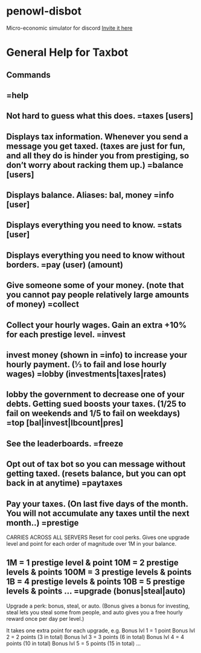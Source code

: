 # penowl-disbot
Micro-economic simulator for discord
[Invite it here](https://discordapp.com/oauth2/authorize?&client_id=407055083239505922&scope=bot)

# General Help for Taxbot
Commands
--------
=help
--------
Not hard to guess what this does.
=taxes [users]
--------
Displays tax information. Whenever you send a message you get taxed. (taxes are just for fun, and all they do is hinder you from prestiging, so don’t worry about racking them up.)
=balance [users]
--------
Displays balance. 
Aliases: bal, money
=info [user]
--------
Displays everything you need to know. 
=stats [user]
--------
Displays everything you need to know without borders.
=pay (user) (amount) 
--------
Give someone some of your money.
(note that you cannot pay people relatively large amounts of money)
=collect
--------
Collect your hourly wages.
Gain an extra +10% for each prestige level.
=invest
--------
invest money (shown in =info) to increase your hourly payment. (⅓ to fail and lose hourly wages)
=lobby (investments|taxes|rates)
--------
lobby the government to decrease one of your debts. Getting sued boosts your taxes.   (1/25 to fail on weekends and 1/5 to fail on weekdays)
=top [bal|invest|lbcount|pres]
--------
See the leaderboards.
=freeze
--------
Opt out of tax bot so you can message without getting taxed. (resets balance, but you can opt back in at anytime)
=paytaxes 
--------
Pay your taxes.
(On last five days of the month. You will not accumulate any taxes until the next month..)
=prestige
--------
CARRIES ACROSS ALL SERVERS
Reset for cool perks. Gives one upgrade level and point for each order of magnitude over 1M in your balance.

1M = 1 prestige level & point 
10M = 2 prestige levels & points 
100M = 3 prestige levels & points
1B = 4 prestige levels & points
10B = 5 prestige levels & points
... 
=upgrade (bonus|steal|auto)
--------
Upgrade a perk: bonus, steal, or auto. (Bonus gives a bonus for investing, steal lets you steal some from people, and auto gives you a free hourly reward once per day per level.) 

It takes one extra point for each upgrade, e.g.
Bonus lvl 1 = 1 point
Bonus lvl 2 = 2 points (3 in total)
Bonus lvl 3 = 3 points (6 in total)
Bonus lvl 4 = 4 points (10 in total)
Bonus lvl 5 = 5 points (15 in total)
...

